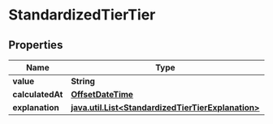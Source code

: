 # StandardizedTierTier

## Properties
Name | Type | Description | Notes
------------ | ------------- | ------------- | -------------
**value** | **String** |  | 
**calculatedAt** | [**OffsetDateTime**](https://docs.oracle.com/javase/8/docs/api/java/time/OffsetDateTime.html) |  |  [optional]
**explanation** | [**java.util.List&lt;StandardizedTierTierExplanation&gt;**](StandardizedTierTierExplanation.md) |  |  [optional]
